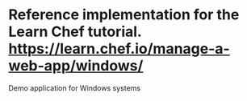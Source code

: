 Reference implementation for the Learn Chef tutorial. https://learn.chef.io/manage-a-web-app/windows/
=======
Demo application for Windows systems
